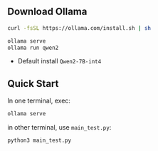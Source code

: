 

## Download Ollama

```bash
curl -fsSL https://ollama.com/install.sh | sh
```


```bash
ollama serve
ollama run qwen2
```
- Default install `Qwen2-7B-int4`


## Quick Start

In one terminal, exec:
```bash
ollama serve
```

in other terminal, use `main_test.py`:
```bash
python3 main_test.py
```




